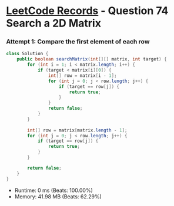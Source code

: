 # [LeetCode Records](../README.md) - Question 74 Search a 2D Matrix

### Attempt 1: Compare the first element of each row
```java
class Solution {
    public boolean searchMatrix(int[][] matrix, int target) {
        for (int i = 1; i < matrix.length; i++) {
            if (target < matrix[i][0]) {
                int[] row = matrix[i - 1];
                for (int j = 0; j < row.length; j++) {
                    if (target == row[j]) {
                        return true;
                    }
                }
                return false;
            }
        }
        
        int[] row = matrix[matrix.length - 1];
        for (int j = 0; j < row.length; j++) {
            if (target == row[j]) {
                return true;
            }
        }

        return false;
    }
}
```
- Runtime: 0 ms (Beats: 100.00%)
- Memory: 41.98 MB (Beats: 62.29%)

<br>
